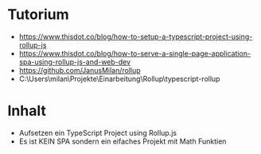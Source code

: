 # Tutorium 
  - https://www.thisdot.co/blog/how-to-setup-a-typescript-project-using-rollup-js
  - https://www.thisdot.co/blog/how-to-serve-a-single-page-application-spa-using-rollup-js-and-web-dev
  - https://github.com/JanusMilan/rollup
  - C:\Users\milan\Projekte\Einarbeitung\Rollup\typescript-rollup 

# Inhalt
- Aufsetzen ein TypeScript Project using Rollup.js
- Es ist KEIN SPA sondern ein eifaches Projekt mit Math Funktien 
